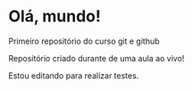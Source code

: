 # Olá, mundo!
Primeiro repositório do curso git e github

Repositório criado durante de uma aula ao vivo!

Estou editando para realizar testes.
